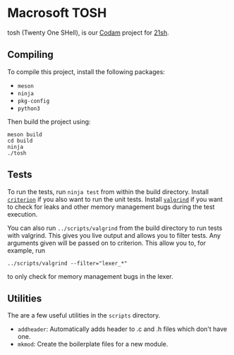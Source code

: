 # Macrosoft TOSH

tosh (Twenty One SHell), is our [Codam] project for [21sh].

[Codam]: https://www.codam.nl/en/
[21sh]: https://web.archive.org/web/20200219161628/https://cdn.intra.42.fr/pdf/pdf/3512/21sh.en.pdf

## Compiling

To compile this project, install the following packages:

- `meson`
- `ninja`
- `pkg-config`
- `python3`

Then build the project using:

```
meson build
cd build
ninja
./tosh
```

## Tests

To run the tests, run `ninja test` from within the build directory. Install
[`criterion`](https://github.com/Snaipe/Criterion) if you also want to run the
unit tests. Install [`valgrind`](https://valgrind.org/) if you want to check
for leaks and other memory management bugs during the test execution.

You can also run `../scripts/valgrind` from the build directory to run tests
with valgrind. This gives you live output and allows you to filter tests. Any
arguments given will be passed on to criterion. This allow you to, for example,
run

```
../scripts/valgrind --filter="lexer_*"
```

to only check for memory management bugs in the lexer.

## Utilities

The are a few useful utilities in the `scripts` directory.
- `addheader`: Automatically adds header to .c and .h files which don't have
  one.
- `mkmod`: Create the boilerplate files for a new module.
